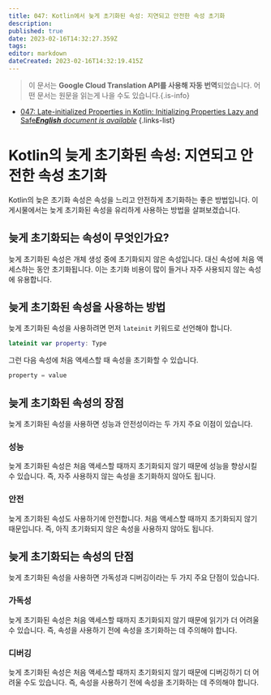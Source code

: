 ```yaml
---
title: 047: Kotlin에서 늦게 초기화된 속성: 지연되고 안전한 속성 초기화
description: 
published: true
date: 2023-02-16T14:32:27.359Z
tags: 
editor: markdown
dateCreated: 2023-02-16T14:32:19.415Z
---
```


> 이 문서는 **Google Cloud Translation API를 사용해 자동 번역**되었습니다.
어떤 문서는 원문을 읽는게 나을 수도 있습니다.{.is-info}



- [047: Late-initialized Properties in Kotlin: Initializing Properties Lazy and Safe***English** document is available*](/en/Knowledge-base/Kotlin/Learning/047-late-initialized-properties-in-kotlin-initializing-properties-lazy-and-safe)
{.links-list}


# Kotlin의 늦게 초기화된 속성: 지연되고 안전한 속성 초기화

Kotlin의 늦은 초기화 속성은 속성을 느리고 안전하게 초기화하는 좋은 방법입니다. 이 게시물에서는 늦게 초기화된 속성을 유리하게 사용하는 방법을 살펴보겠습니다.

## 늦게 초기화되는 속성이 무엇인가요?

늦게 초기화된 속성은 개체 생성 중에 초기화되지 않은 속성입니다. 대신 속성에 처음 액세스하는 동안 초기화됩니다. 이는 초기화 비용이 많이 들거나 자주 사용되지 않는 속성에 유용합니다.

## 늦게 초기화된 속성을 사용하는 방법

늦게 초기화된 속성을 사용하려면 먼저 ```lateinit``` 키워드로 선언해야 합니다.

```kotlin
lateinit var property: Type
```

그런 다음 속성에 처음 액세스할 때 속성을 초기화할 수 있습니다.

```kotlin
property = value
```

## 늦게 초기화된 속성의 장점

늦게 초기화된 속성을 사용하면 성능과 안전성이라는 두 가지 주요 이점이 있습니다.

### 성능

늦게 초기화된 속성은 처음 액세스할 때까지 초기화되지 않기 때문에 성능을 향상시킬 수 있습니다. 즉, 자주 사용하지 않는 속성을 초기화하지 않아도 됩니다.

### 안전

늦게 초기화된 속성도 사용하기에 안전합니다. 처음 액세스할 때까지 초기화되지 않기 때문입니다. 즉, 아직 초기화되지 않은 속성을 사용하지 않아도 됩니다.

## 늦게 초기화되는 속성의 단점

늦게 초기화된 속성을 사용하면 가독성과 디버깅이라는 두 가지 주요 단점이 있습니다.

### 가독성

늦게 초기화된 속성은 처음 액세스할 때까지 초기화되지 않기 때문에 읽기가 더 어려울 수 있습니다. 즉, 속성을 사용하기 전에 속성을 초기화하는 데 주의해야 합니다.

### 디버깅

늦게 초기화된 속성은 처음 액세스할 때까지 초기화되지 않기 때문에 디버깅하기 더 어려울 수도 있습니다. 즉, 속성을 사용하기 전에 속성을 초기화하는 데 주의해야 합니다.